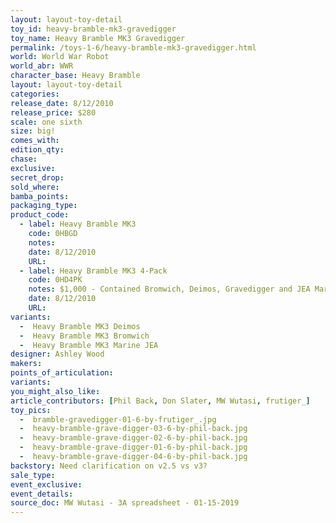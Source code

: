 ```yaml
---
layout: layout-toy-detail 
toy_id: heavy-bramble-mk3-gravedigger
toy_name: Heavy Bramble MK3 Gravedigger
permalink: /toys-1-6/heavy-bramble-mk3-gravedigger.html
world: World War Robot
world_abr: WWR
character_base: Heavy Bramble
layout: layout-toy-detail
categories: 
release_date: 8/12/2010
release_price: $280 
scale: one sixth
size: big!
comes_with: 
edition_qty: 
chase: 
exclusive: 
secret_drop: 
sold_where: 
bamba_points: 
packaging_type: 
product_code: 
  - label: Heavy Bramble MK3
    code: 0HBGD
    notes: 
    date: 8/12/2010
    URL:
  - label: Heavy Bramble MK3 4-Pack
    code: 0HD4PK
    notes: $1,000 - Contained Bromwich, Deimos, Gravedigger and JEA Marine Bramble
    date: 8/12/2010
    URL:
variants: 
  -  Heavy Bramble MK3 Deimos
  -  Heavy Bramble MK3 Bromwich
  -  Heavy Bramble MK3 Marine JEA
designer: Ashley Wood
makers: 
points_of_articulation: 
variants: 
you_might_also_like: 
article_contributors: [Phil Back, Don Slater, MW Wutasi, frutiger_]
toy_pics: 
  -  bramble-gravedigger-01-6-by-frutiger_.jpg
  -  heavy-bramble-grave-digger-03-6-by-phil-back.jpg
  -  heavy-bramble-grave-digger-02-6-by-phil-back.jpg
  -  heavy-bramble-grave-digger-01-6-by-phil-back.jpg
  -  heavy-bramble-grave-digger-04-6-by-phil-back.jpg
backstory: Need clarification on v2.5 vs v3?
sale_type: 
event_exclusive: 
event_details: 
source_doc: MW Wutasi - 3A spreadsheet - 01-15-2019
---
```

